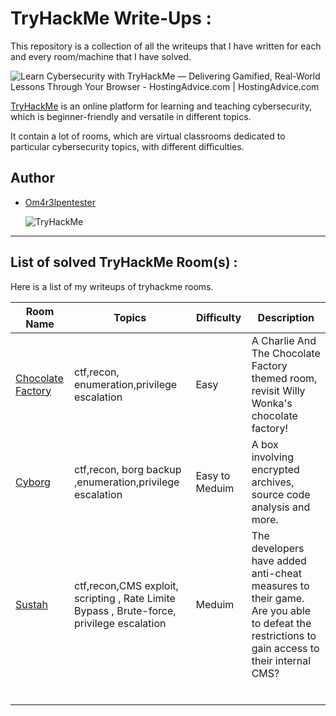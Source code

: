 # TryHackMe Write-Ups :

This repository is a collection of all the writeups that I have written for each and every room/machine that I have solved.

![Learn Cybersecurity with TryHackMe — Delivering Gamified, Real-World  Lessons Through Your Browser - HostingAdvice.com | HostingAdvice.com](https://www.hostingadvice.com/wp-content/uploads/2020/07/HA-TryHackMe.jpg)



[TryHackMe](https://tryhackme.com/) is an online platform for learning and teaching cybersecurity, which is beginner-friendly and versatile in different topics.

It contain a lot of  rooms, which are virtual classrooms dedicated  to particular cybersecurity topics, with different difficulties.

## 

## Author

- [Om4r3lpentester](https://tryhackme.com/p/Om4r3lpentester)

  <img src="https://tryhackme-badges.s3.amazonaws.com/Om4r3lpentester.png" alt="TryHackMe">

  

------



## List of solved TryHackMe Room(s) :

 Here is a list of my writeups of tryhackme rooms.


| Room Name                                                    | Topics                                                       | Difficulty     | Description                                                  |
| ------------------------------------------------------------ | ------------------------------------------------------------ | -------------- | ------------------------------------------------------------ |
| [Chocolate Factory](https://github.com/Itatshi19/TryHackMe_Write-ups/blob/main/Chocolate_Factory/writeup.md) | ctf,recon, enumeration,privilege escalation                  | Easy           | A Charlie And The Chocolate Factory themed room, revisit Willy Wonka's chocolate factory! |
| [Cyborg](https://github.com/Itatshi19/TryHackMe_Write-ups/blob/main/cyborg/cyborg_writeup.md) | ctf,recon, borg backup ,enumeration,privilege escalation     | Easy to Meduim | A box involving encrypted archives, source code analysis and more. |
| [Sustah](https://github.com/Itatshi19/TryHackMe_Write-ups/blob/main/Sustah/Sustah_writeup.md) | ctf,recon,CMS exploit, scripting , Rate Limite Bypass , Brute-force, privilege escalation | Meduim         | The developers have added anti-cheat measures to their game. Are you  able to defeat the restrictions to gain access to their internal CMS? |
|                                                              |                                                              |                |                                                              |
|                                                              |                                                              |                |                                                              |
|                                                              |                                                              |                |                                                              |
|                                                              |                                                              |                |                                                              |
|                                                              |                                                              |                |                                                              |
|                                                              |                                                              |                |                                                              |


